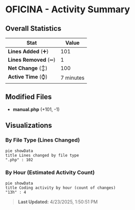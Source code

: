 # OFICINA - Activity Summary 

## Overall Statistics

| Stat                   | Value                                                             |
| ---------------------- | ----------------------------------------------------------------- |
| **Lines Added** (➕)   | 101                                          |
| **Lines Removed** (➖) | 1                                        |
| **Net Change** (↕)    | 100                |
| **Active Time** (⌚)   | 7 minutes |


## Modified Files
- **manual.php** (+101, -1)

## Visualizations

### By File Type (Lines Changed)

```mermaid
pie showData
title Lines changed by file type
".php" : 102
```

### By Hour (Estimated Activity Count)

```mermaid
pie showData
title Coding activity by hour (count of changes)
"13h" : 4
```


> **Last Updated:** 4/23/2025, 1:50:51 PM